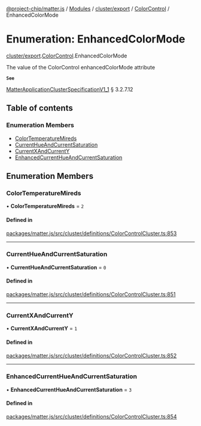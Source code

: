 [@project-chip/matter.js](../README.md) / [Modules](../modules.md) / [cluster/export](../modules/cluster_export.md) / [ColorControl](../modules/cluster_export.ColorControl.md) / EnhancedColorMode

# Enumeration: EnhancedColorMode

[cluster/export](../modules/cluster_export.md).[ColorControl](../modules/cluster_export.ColorControl.md).EnhancedColorMode

The value of the ColorControl enhancedColorMode attribute

**`See`**

[MatterApplicationClusterSpecificationV1_1](../interfaces/spec_export.MatterApplicationClusterSpecificationV1_1.md) § 3.2.7.12

## Table of contents

### Enumeration Members

- [ColorTemperatureMireds](cluster_export.ColorControl.EnhancedColorMode.md#colortemperaturemireds)
- [CurrentHueAndCurrentSaturation](cluster_export.ColorControl.EnhancedColorMode.md#currenthueandcurrentsaturation)
- [CurrentXAndCurrentY](cluster_export.ColorControl.EnhancedColorMode.md#currentxandcurrenty)
- [EnhancedCurrentHueAndCurrentSaturation](cluster_export.ColorControl.EnhancedColorMode.md#enhancedcurrenthueandcurrentsaturation)

## Enumeration Members

### ColorTemperatureMireds

• **ColorTemperatureMireds** = ``2``

#### Defined in

[packages/matter.js/src/cluster/definitions/ColorControlCluster.ts:853](https://github.com/project-chip/matter.js/blob/3adaded6/packages/matter.js/src/cluster/definitions/ColorControlCluster.ts#L853)

___

### CurrentHueAndCurrentSaturation

• **CurrentHueAndCurrentSaturation** = ``0``

#### Defined in

[packages/matter.js/src/cluster/definitions/ColorControlCluster.ts:851](https://github.com/project-chip/matter.js/blob/3adaded6/packages/matter.js/src/cluster/definitions/ColorControlCluster.ts#L851)

___

### CurrentXAndCurrentY

• **CurrentXAndCurrentY** = ``1``

#### Defined in

[packages/matter.js/src/cluster/definitions/ColorControlCluster.ts:852](https://github.com/project-chip/matter.js/blob/3adaded6/packages/matter.js/src/cluster/definitions/ColorControlCluster.ts#L852)

___

### EnhancedCurrentHueAndCurrentSaturation

• **EnhancedCurrentHueAndCurrentSaturation** = ``3``

#### Defined in

[packages/matter.js/src/cluster/definitions/ColorControlCluster.ts:854](https://github.com/project-chip/matter.js/blob/3adaded6/packages/matter.js/src/cluster/definitions/ColorControlCluster.ts#L854)
